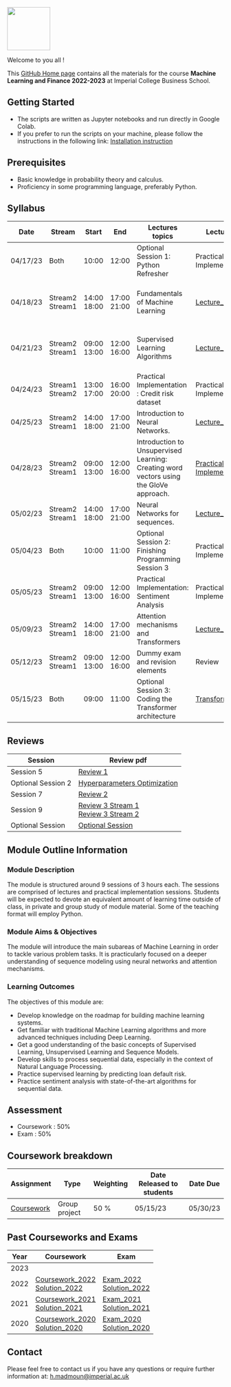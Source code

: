 <img src="https://drive.google.com/uc?export=view&id=1gmxxmwCR1WXK0IYtNqvE4QXFleznWqQO" height="100"/>

Welcome to you all !

This [GitHub Home page](https://hm-ai.github.io/MLF/) contains all the materials for the course **Machine Learning and Finance 2022-2023** at Imperial College Business School.


## Getting Started
* The scripts are written as Jupyter notebooks and run directly in Google Colab.
* If you prefer to run the scripts on your machine, please follow the instructions in the following link: [Installation instruction](https://colab.research.google.com/drive/1pRlyGPBJhizXXcSRxITIgCI8MQxS34Vp?usp=sharing)


## Prerequisites
* Basic knowledge in probability theory and calculus.
* Proficiency in some programming language, preferably Python. 


## Syllabus 

| Date     | Stream             | Start          | End            | Lectures topics                                                                        | Lectures                                                                                                     | Quiz                                                                                                                                                                                                                                                                                                                                                                                             | Quiz Solution                                                                                                                                                                                                                                                                                                                                                                                                | Programming Session                                                                                                                                                                                                                           | Optional Reading                                                                                                           |
|----------|--------------------|----------------|----------------|----------------------------------------------------------------------------------------|--------------------------------------------------------------------------------------------------------------|--------------------------------------------------------------------------------------------------------------------------------------------------------------------------------------------------------------------------------------------------------------------------------------------------------------------------------------------------------------------------------------------------|--------------------------------------------------------------------------------------------------------------------------------------------------------------------------------------------------------------------------------------------------------------------------------------------------------------------------------------------------------------------------------------------------------------|-----------------------------------------------------------------------------------------------------------------------------------------------------------------------------------------------------------------------------------------------|----------------------------------------------------------------------------------------------------------------------------|
| 04/17/23 | Both               | 10:00          | 12:00          | Optional Session 1: Python Refresher                                                   | Practical Implementation                                                                                     | No quiz                                                                                                                                                                                                                                                                                                                                                                                          | No quiz                                                                                                                                                                                                                                                                                                                                                                                                      | [Code_Python](https://colab.research.google.com/drive/1Yf4tDdt5LnaZD153QPS5gs4Q0ypyO_ha?usp=sharing)  <br/> [Solution_Python](https://colab.research.google.com/drive/1xE2z5OAUgbkNcplIaAq4O5m0vbM6vJpv?usp=sharing)                          |                                                                                                                            |
| 04/18/23 | Stream2<br>Stream1 | 14:00<br>18:00 | 17:00<br>21:00 | Fundamentals of Machine Learning                                                       | [Lecture_1](Lectures/Lecture_1.pdf "Lecture1 PDF")                                                           | [Background](https://forms.gle/2wwJ5n5QKjBa98zk8) <br/> [Slide8](https://forms.gle/tKwki7u2reQKDWAY8) <br/> [Slide23](https://forms.gle/g7KNsfnB8PMaxGtC7)  <br/>    [Quiz1 link](https://forms.gle/pJbzkC8J87QBLJFHA) <br/>   [Quiz1 pdf](Quiz/Quiz1.pdf "Quiz1 PDF")                                                                                                                           | [Quiz1_Solution](Quiz_Solution/Quiz1_Solution.pdf)                                                                                                                                                                                                                                                                                                                                                           | [Programming_Session_1](https://colab.research.google.com/drive/1PDk72xnA9aXKJc1QB80iK7KkrPIl1jzh?usp=sharing)<br/> [Solution_Programming_Session_1](https://colab.research.google.com/drive/13gJd7uJeJgFDoF-pKRLWzo8A-9XsIRrO?usp=sharing)   | [Optional_reading](https://colab.research.google.com/drive/1EdiRTLSEjJrZY4xUAklD5UYXncXddte_?usp=sharing)                  |
| 04/21/23 | Stream2<br>Stream1 | 09:00<br>13:00 | 12:00<br>16:00 | Supervised Learning Algorithms                                                         | [Lecture_2](Lectures/Lecture_2.pdf "Lecture2 PDF")                                                           | [Slide30](https://forms.gle/XJBMjz4cd9jM5zGn7) <br/> [Slide41](https://forms.gle/F6Hb9J7ip1LDbmHC6) <br/> [Slide47](https://forms.gle/3JX1A2VKEMLkq5778)  <br/>    [Quiz2 link](https://forms.gle/9ReitXQfLrgWpMcW8)  <br/>   [Quiz2 pdf](Quiz/Quiz2.pdf "Quiz2 PDF")                                                                                                                            | [Quiz2_Solution](Quiz_Solution/Quiz2_Solution.pdf)                                                                                                                                                                                                                                                                                                                                                           | [Programming_Session_2](https://colab.research.google.com/drive/1kutJ21bQ5N-vkiCnaqVSPgFIrVxuakoy?usp=sharing) <br/> [Solution_Programming_Session_2](https://colab.research.google.com/drive/1RDgz0UEYcn1Z_oHv1_uTmMSii9yGo8hr?usp=sharing)  |                                                                                                                            |
| 04/24/23 | Stream1<br>Stream2 | 13:00<br>17:00 | 16:00<br>20:00 | Practical Implementation : Credit risk dataset                                         | Practical Implementation                                                                                     | [Correct_Section](https://forms.gle/oLMnHpT55A5Abqng7) <br/> [Poll](https://forms.gle/BydDsBmkwGhvj9Ho7)                                                                                                                                                                                                                                                                                         | No quiz                                                                                                                                                                                                                                                                                                                                                                                                      | [Programming_Session_3](https://colab.research.google.com/drive/15YExFNEfuDHNko09eEeVruE9el_Tnj2_?usp=sharing) <br/> [Solution_Programming_Session_3](https://colab.research.google.com/drive/1UZDULRgUxqbkjSo-ZGJn15_URwRQDKVX?usp=sharing)  |                                                                                                                            |
| 04/25/23 | Stream2<br>Stream1 | 14:00<br>18:00 | 17:00<br>21:00 | Introduction to Neural Networks.                                                       | [Lecture_4](Lectures/Lecture_4.pdf "Lecture4 PDF")                                                           | [Quiz4 link](https://forms.gle/5rxPA9sA6VqfbPaN7)  <br/>   [Quiz4 pdf](Quiz/Quiz4.pdf "Quiz4 PDF")                                                                                                                                                                                                                                                                                               | [Quiz4_Solution](Quiz_Solution/Quiz4_Solution.pdf)                                                                                                                                                                                                                                                                                                                                                           | [Programming_Session_4](https://colab.research.google.com/drive/1eSdLXq0NoOEOFjyevxqW9veDmMc8wtDV?usp=sharing)  <br/> [Solution_Programming_Session_4](https://colab.research.google.com/drive/1sT1P31eNpDbZ52hKgCQk2Xt8yOr322ky?usp=sharing) | [Optional_reading](https://colab.research.google.com/drive/1yjD2Ju2Lj3T9NrOLbNYXL983j4tK34jG?usp=sharing)                  |
| 04/28/23 | Stream2<br>Stream1 | 09:00<br>13:00 | 12:00<br>16:00 | Introduction to Unsupervised Learning: Creating word vectors using the GloVe approach. | [Practical Implementation](Lectures/Lecture_5.pdf "Lecture5 PDF")                                            | [Introduction](https://jamboard.google.com/d/1oDEg_iTMn5aGs-QqScNArBYm-HVFY-QHbK5FPo_TRpI/edit?usp=sharing) <br/>  [GloVe_Quiz](https://forms.gle/WECyPUZMGaJ3FW2v5)   <br/> [Word2vec_Preprocessing](https://forms.gle/1LQNcBryHh3jTdmG7)   <br/> [Word2vec_Creating_Training_Data](https://forms.gle/3CMuRzNpyfk11Jwb6) <br/> [Word2vec_Training_process](https://forms.gle/JtwdZyrBCf7ZEL7u8) | [GloVe_Quiz_Solution](Quiz_Solution/Quiz5_0_GloVe_Solution.pdf) <br/> [Word2vec_Preprocessing_Solution](Quiz_Solution/Quiz5_1_Word2vec_Preprocessing_Solution.pdf) <br/> [Word2vec_Creating_Training_Data_Solution](Quiz_Solution/Quiz5_2_Word2vec_Creating_Training_Data_Solution.pdf)    <br/> [Word2vec_Training_process_Solution](Quiz_Solution/Quiz5_3_Word2vec_Training_process_Solution_Solution.pdf) | [Programming_Session_5](https://colab.research.google.com/drive/1bL88MSsdLEdq-Qon72jkwwdvH-lXr8kJ?usp=sharing) <br/>  [Solution_Programming_Session_5](https://colab.research.google.com/drive/1pKn7vDbLClGk9MSNWd8bh72S9piDIJiL?usp=sharing) | [Optional_reading](https://colab.research.google.com/drive/1ZGp7L6UyNPFXhcmXNtkDWgyAtjpJKXrC?usp=sharing)                  |
| 05/02/23 | Stream2<br>Stream1 | 14:00<br>18:00 | 17:00<br>21:00 | Neural Networks for sequences.                                                         | [Lecture_6](Lectures/Lecture_6.pdf "Lecture6 PDF")                                                           | [Quiz6_link](https://forms.gle/srhoW3gRP1Me3ZxGA)   <br/>   [Quiz6 pdf](Quiz/Quiz6.pdf "Quiz6 PDF")                                                                                                                                                                                                                                                                                              | [Quiz6_Solution](Quiz_Solution/Quiz6_Solution.pdf)                                                                                                                                                                                                                                                                                                                                                           | [Programming_Session_6](https://colab.research.google.com/drive/1haHrgxfgY78EzGAjWkOejO12z_9wppfV?usp=sharing) <br/>  [Solution_Programming_Session_6](https://colab.research.google.com/drive/1cApp099jwsJQudTjqGlUHapynRPbSoXJ?usp=sharing) |                                                                                                                            |
| 05/04/23 | Both               | 10:00          | 11:00          | Optional Session 2: Finishing Programming Session 3                                    | Practical Implementation                                                                                     |                                                                                                                                                                                                                                                                                                                                                                                                  |                                                                                                                                                                                                                                                                                                                                                                                                              |                                                                                                                                                                                                                                               |                                                                                                                            | 
| 05/05/23 | Stream2<br>Stream1 | 09:00<br>13:00 | 12:00<br>16:00 | Practical Implementation: Sentiment Analysis                                           | Practical Implementation                                                                                     | [Correct_Section](https://forms.gle/oLMnHpT55A5Abqng7) <br/> [Poll](https://forms.gle/BydDsBmkwGhvj9Ho7)                                                                                                                                                                                                                                                                                         |                                                                                                                                                                                                                                                                                                                                                                                                              | [Programming_Session_7](https://colab.research.google.com/drive/1r7vI04lm66hFiSwGW-y_zPHLBTgJhUwP?usp=sharing) <br/>  [Solution_Programming_Session_7](https://colab.research.google.com/drive/1nHOiJCvOWv9XSR5QDgJTXYLKkJYAFt50?usp=sharing) |                                                                                                                            |
| 05/09/23 | Stream2<br>Stream1 | 14:00<br>18:00 | 17:00<br>21:00 | Attention mechanisms and Transformers                                                  | [Lecture_8](Lectures/Lecture_8.pdf "Lecture6 PDF")                                                           | [RNN_Applications](https://forms.gle/szxgDdKENzwPxkGCA)  <br/> [Alignment](https://forms.gle/uprNS72XW8CsGc5HA) <br/> [Attention_Weights](https://forms.gle/3GXiY2xNbTN4Mh2GA)   <br/> [Self_Attention](https://forms.gle/K9MDTiYnhzuMSkkC9)                                                                                                                                                     | [Quiz8_RNN_Applications_Solution](Quiz_Solution/Quiz8_RNN_Applications_Solution.pdf) <br/> [Quiz8_Alignment_Solution](Quiz_Solution/Quiz8_Alignment_Solution.pdf) <br/>  [Quiz8_Attention_Weights_Solution](Quiz_Solution/Quiz8_Attention_Weights_Solution.pdf)  <br/>  [Quiz8_Self_Attention_Solution](Quiz_Solution/Quiz8_Self_Attention_Solution.pdf)                                                     | <br/>                                                                                                                                                                                                                                         | [Optional_reading](Lectures/Lecture_8_Optional_Reading.pdf)                                                                |
| 05/12/23 | Stream2<br>Stream1 | 09:00<br>13:00 | 12:00<br>16:00 | Dummy exam and revision elements                                                       | Review                                                                                                       | [Review](https://forms.gle/kpJStzP22WhD4Bo97)   <br/> [Stream 1](https://jamboard.google.com/d/1RXzJeGupUsSs26ev1aHOvH-yzLAw9NKWPd5GtrwPmWA/edit?usp=sharing) <br/> [Stream 2](https://jamboard.google.com/d/1POZziLI86uQb7lIjTElOOP0UCqg012iqExwNvlXBR2k/edit?usp=sharing)                                                                                                                      |                                                                                                                                                                                                                                                                                                                                                                                                              | <br/>                                                                                                                                                                                                                                         |                                                                                                                            |
| 05/15/23 | Both               | 09:00          | 11:00          | Optional Session 3: Coding the Transformer architecture                                | [Transformer](https://jamboard.google.com/d/14L_iVAApqusicX6SCMrUodChS3KZT3dQQD_qckvFyKo/edit?usp=sharing)   | [Mock Exam](https://forms.gle/Le2yBqVe5G4t6ZN57)                                                                                                                                                                                                                                                                                                                                                 | [Solution_2022](Past_Exams_Courseworks/Exams/2022/Solution_2022.pdf "Exam PDF")                                                                                                                                                                                                                                                                                                                              | [Optional Session](https://colab.research.google.com/drive/1q146rxebArsouBBxwNJxCR60qa5zXI1R?usp=sharing)                                                                                                                                     | [Optional_reading](https://colab.research.google.com/github/tensorflow/text/blob/master/docs/tutorials/transformer.ipynb)  |

## Reviews

| Session            | Review pdf                                                                                        | 
|--------------------|---------------------------------------------------------------------------------------------------|
| Session 5          | [Review 1](Reviews/Review_1.pdf)                                                                  |
| Optional Session 2 | [Hyperparameters Optimization](Reviews/HP_Optimization.pdf)                                       |
| Session 7          | [Review 2](Reviews/Review_2.pdf)                                                                  |
| Session 9          | [Review 3 Stream 1](Reviews/Review_3_S1.pdf)   <br/> [Review 3 Stream 2](Reviews/Review_3_S2.pdf) |
| Optional Session   | [Optional Session](Reviews/Optional_Session.pdf)                                                  | 





## Module Outline Information

### Module Description
The module is structured around 9 sessions of 3 hours each. The sessions are comprised of lectures and practical implementation sessions. Students will be expected to devote an equivalent amount of learning time outside of class, in private and group study of module material. Some of the teaching format will employ Python.

### Module Aims & Objectives
The module will introduce the main subareas of Machine Learning in order to tackle various problem tasks. It is practicularly focused on a deeper understanding of sequence modeling using neural networks and attention mechanisms.  

### Learning Outcomes 

The objectives of this module are:
* Develop knowledge on the roadmap for building machine learning systems.
* Get familiar with traditional Machine Learning algorithms and more advanced techniques including Deep Learning. 
* Get a good understanding of the basic concepts of Supervised Learning, Unsupervised Learning and Sequence Models.
* Develop skills to process sequential data, especially in the context of Natural Language Processing. 
* Practice supervised learning by predicting loan default risk.
* Practice sentiment analysis with state-of-the-art algorithms for sequential data.



## Assessment 

* Coursework : 50%
* Exam : 50% 


## Coursework breakdown

| Assignment                                                                                           |  Type         | Weighting | Date Released to students | Date Due | 
|------------------------------------------------------------------------------------------------------|---------------|-----------|---------------------------|----------|
| [Coursework](https://colab.research.google.com/drive/1-bWh9KsN0f7ZlgVKzrtvqHmcAYCKTSeK?usp=sharing)  | Group project | 50 %      | 05/15/23                  | 05/30/23 |




## Past Courseworks and Exams

| Year | Coursework                                                                                                                                                                                              | Exam                                                                                                                                                          |
|------|---------------------------------------------------------------------------------------------------------------------------------------------------------------------------------------------------------|---------------------------------------------------------------------------------------------------------------------------------------------------------------|
| 2023 |                                                                                                                                                                                                         |                                                                                                                                                               |
| 2022 | [Coursework_2022](Past_Exams_Courseworks/Courseworks/2022/Coursework.pdf "Coursework PDF") <br/> [Solution_2022](https://colab.research.google.com/drive/1fNdinj_lNt4zV2-GsH4Lt9PVtKg-bHcV?usp=sharing) | [Exam_2022](Past_Exams_Courseworks/Exams/2022/Exam_2022.pdf "Exam PDF") <br/> [Solution_2022](Past_Exams_Courseworks/Exams/2022/Solution_2022.pdf "Exam PDF") |
| 2021 | [Coursework_2021](Past_Exams_Courseworks/Courseworks/2021/Coursework.pdf "Coursework PDF") <br/> [Solution_2021](https://colab.research.google.com/drive/1GyiYC-zRAYlec-hcUq3HQki3NmDc5ntH?usp=sharing) | [Exam_2021](Past_Exams_Courseworks/Exams/2021/Exam_2021.pdf "Exam PDF") <br/> [Solution_2021](Past_Exams_Courseworks/Exams/2021/Solution_2021.pdf "Exam PDF") |
| 2020 | [Coursework_2020](Past_Exams_Courseworks/Courseworks/2020/Coursework.pdf "Coursework PDF") <br/> [Solution_2020](https://colab.research.google.com/drive/1MGNTluiCN0xy5MWGhW6uxl3KsY5jRSbV?usp=sharing) | [Exam_2020](Past_Exams_Courseworks/Exams/2020/Exam_2020.pdf "Exam PDF") <br/> [Solution_2020](Past_Exams_Courseworks/Exams/2020/Solution_2020.pdf "Exam PDF") |




## Contact

Please feel free to contact us if you have any questions or require further information at: h.madmoun@imperial.ac.uk



